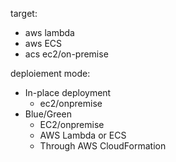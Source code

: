 <!-- https://docs.aws.amazon.com/codedeploy/index.html -->

target:
<!-- https://docs.aws.amazon.com/codedeploy/latest/userguide/deployment-steps.html -->
- aws lambda
- aws ECS
- acs ec2/on-premise

deploiement mode:
<!-- https://docs.aws.amazon.com/codedeploy/latest/userguide/applications-create.html -->
- In-place deployment
  - ec2/onpremise
- Blue/Green
  - EC2/onpremise
  - AWS Lambda or ECS
  - Through AWS CloudFormation